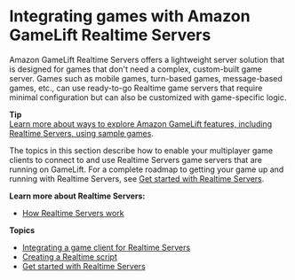 # Integrating games with Amazon GameLift Realtime Servers<a name="realtime-intro"></a>

Amazon GameLift Realtime Servers offers a lightweight server solution that is designed for games that don't need a complex, custom\-built game server\. Games such as mobile games, turn\-based games, message\-based games, etc\., can use ready\-to\-go Realtime game servers that require minimal configuration but can also be customized with game\-specific logic\.

**Tip**  
[Learn more about ways to explore Amazon GameLift features, including Realtime Servers, using sample games](gamelift-explore.md)\.

The topics in this section describe how to enable your multiplayer game clients to connect to and use Realtime Servers game servers that are running on GameLift\. For a complete roadmap to getting your game up and running with Realtime Servers, see [Get started with Realtime Servers](realtime-plan.md)\.

**Learn more about Realtime Servers:**
+ [How Realtime Servers work](realtime-howitworks.md)

**Topics**
+ [Integrating a game client for Realtime Servers](realtime-client.md)
+ [Creating a Realtime script](realtime-script.md)
+ [Get started with Realtime Servers](realtime-plan.md)